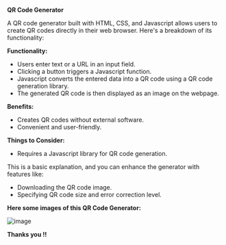 **QR Code Generator** 

A QR code generator built with HTML, CSS, and Javascript allows users to create QR codes directly in their web browser. Here's a breakdown of its functionality:

**Functionality:**
* Users enter text or a URL in an input field.
* Clicking a button triggers a Javascript function.
* Javascript converts the entered data into a QR code using a QR code generation library. 
* The generated QR code is then displayed as an image on the webpage.

**Benefits:**
* Creates QR codes without external software.
* Convenient and user-friendly.

**Things to Consider:**
* Requires a Javascript library for QR code generation. 

This is a basic explanation, and you can enhance the generator with features like:
* Downloading the QR code image.
* Specifying QR code size and error correction level.

**Here some images of this QR Code Generator:**

![image](https://github.com/Ankanpanda/QR-Code-Generator/assets/121057976/6db3a4aa-d41f-4cfd-922a-0df425d96616)

**Thanks you !!**
